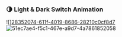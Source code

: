 <h3>🌗 Light & Dark Switch Animation</h3>

![][28352074-611f-4019-8686-28210c0cf8d7](https://github.com/user-attachments/assets/db665884-099b-47de-9b51-0b622f0b6369)
![51ec7ae4-f5c1-467e-a9d7-4a7861852058](https://github.com/user-attachments/assets/b9957a10-1425-40f7-86ae-f9d7137c0f42)
